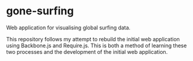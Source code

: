 # gone-surfing
Web application for visualising global surfing data.

This repository follows my attempt to rebuild the initial web application using Backbone.js and Require.js. This is both a method of learning these two processes and the development of the initial web application.
